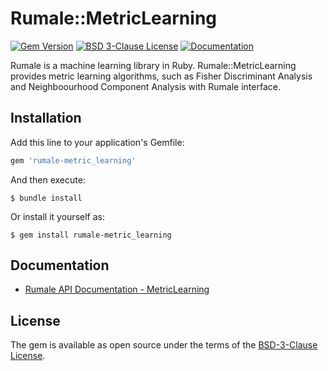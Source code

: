 # Rumale::MetricLearning

[![Gem Version](https://badge.fury.io/rb/rumale-metric_learning.svg)](https://badge.fury.io/rb/rumale-metric_learning)
[![BSD 3-Clause License](https://img.shields.io/badge/License-BSD%203--Clause-orange.svg)](https://github.com/yoshoku/rumale/blob/main/rumale-metric_learning/LICENSE.txt)
[![Documentation](https://img.shields.io/badge/api-reference-blue.svg)](https://yoshoku.github.io/rumale/doc/Rumale/MetricLearning.html)

Rumale is a machine learning library in Ruby.
Rumale::MetricLearning provides metric learning algorithms,
such as Fisher Discriminant Analysis and Neighboourhood Component Analysis
with Rumale interface.


## Installation

Add this line to your application's Gemfile:

```ruby
gem 'rumale-metric_learning'
```

And then execute:

    $ bundle install

Or install it yourself as:

    $ gem install rumale-metric_learning

## Documentation

- [Rumale API Documentation - MetricLearning](https://yoshoku.github.io/rumale/doc/Rumale/MetricLearning.html)

## License

The gem is available as open source under the terms of the [BSD-3-Clause License](https://opensource.org/licenses/BSD-3-Clause).
